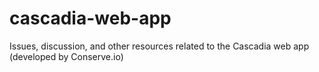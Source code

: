 # cascadia-web-app
Issues, discussion, and other resources related to the Cascadia web app (developed by Conserve.io)
